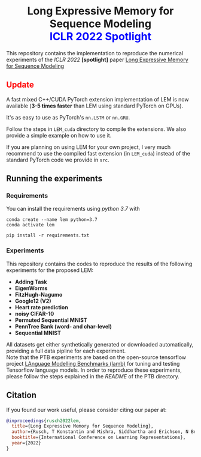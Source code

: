 <h1 align='center'> Long Expressive Memory for Sequence Modeling<br>
    <span style="color:blue"> ICLR 2022 Spotlight </span> </h1>


This repository contains the implementation to reproduce the numerical experiments 
of the *ICLR 2022* **[spotlight]** 
paper [Long Expressive Memory for Sequence Modeling](https://openreview.net/forum?id=vwj6aUeocyf)


## <span style="color:red"> Update </span> </h1> 
A fast mixed C++/CUDA PyTorch extension implementation of LEM is 
now available (**3-5 times faster** than LEM using standard PyTorch on GPUs).

It's as easy to use as PyTorch's `nn.LSTM` or `nn.GRU`.

Follow the steps in `LEM_cuda` directory to compile the extensions. 
We also provide a simple example on how to use it.

If you are planning on using LEM for your own project, I very much recommend to use the compiled 
fast extension (in `LEM_cuda`)
instead of the standard PyTorch code we provide in `src`. 

## Running the experiments

### Requirements
You can install the requirements using *python 3.7* with
```
conda create --name lem python=3.7
conda activate lem

pip install -r requirements.txt
```

### Experiments

This repository contains the codes to reproduce the results 
of the following experiments for the proposed LEM:

  - **Adding Task** 
  - **EigenWorms** 
  - **FitzHugh-Nagumo** 
  - **Google12 (V2)**
  - **Heart rate prediction**
  - **noisy CIFAR-10**
  - **Permuted Sequential MNIST**
  - **PennTree Bank (word- and char-level)**
  - **Sequential MNIST**

All datasets get either synthetically generated or downloaded automatically, 
providing a full data pipline for each experiment. <br>
Note that the PTB experiments are based on the open-source tensorflow project 
[LAnguage Modelling Benchmarks (lamb)](https://github.com/deepmind/lamb)
for tuning and testing Tensorflow language models. 
In order to reproduce these experiments, 
please follow the steps explained in the *README* of the PTB directory.



## Citation
If you found our work useful, please consider citing our paper at:
```bibtex
@inproceedings{rusch2022lem,
  title={Long Expressive Memory for Sequence Modeling},
  author={Rusch, T Konstantin and Mishra, Siddhartha and Erichson, N Benjamin and Mahoney, Michael W},
  booktitle={International Conference on Learning Representations},
  year={2022}
}
```
